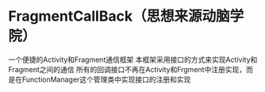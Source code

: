 # FragmentCallBack（思想来源动脑学院）
一个便捷的Activity和Fragment通信框架
本框架采用接口的方式来实现Activity和Fragment之间的通信
所有的回调接口不再在Activity和Frgment中注册实现，而是在FunctionManager这个管理类中实现接口的注册和实现

